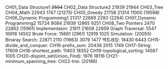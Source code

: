 CH01_Data Structure1 ~~2504~~
CH02_Data Structure2 21939 21944
CH03_Tree
CH04_Math 22943 1747 (21275)
CH05_Greedy 21758 21314 11000 (19598)
CH06_Dynamic Programming1 21317 22869 2293 (2294)
CH07_Dynamic Programming2 15724 9084 21939 12865 9251
CH08_Two Pointers 2470 22862 (15961)
Implementaion: 21611 21608 22859
Graph Traversal: 5547 16918 14502
Brute Force: 15661 (2961) 12919 1025
Simulation: (20055)
Binaray Search: 22871 2110 (11663) 3079 1477
백트래킹: 18430 6443
CH15-divide_and_conquer:
CH16-prefix_sum: 20438 2015 1749
CH17-String: 17609
CH18-shortest_path: 11403 18352
CH19-topological_sorting: 14567 1005
CH20-disjoint_set(Union_Find): 1976 18116
CH21-minimum_spanning_tree:
CH22-trie: (20166)